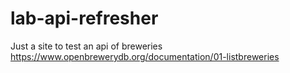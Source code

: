 # lab-api-refresher

Just a site to test an api of breweries
https://www.openbrewerydb.org/documentation/01-listbreweries
